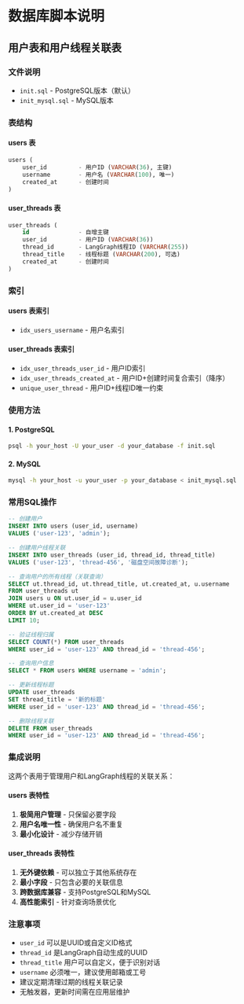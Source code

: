 # 数据库脚本说明

## 用户表和用户线程关联表

### 文件说明

- `init.sql` - PostgreSQL版本（默认）
- `init_mysql.sql` - MySQL版本

### 表结构

#### users 表
```sql
users (
    user_id         - 用户ID (VARCHAR(36), 主键)
    username        - 用户名 (VARCHAR(100), 唯一)
    created_at      - 创建时间
)
```

#### user_threads 表
```sql
user_threads (
    id              - 自增主键
    user_id         - 用户ID (VARCHAR(36))
    thread_id       - LangGraph线程ID (VARCHAR(255)) 
    thread_title    - 线程标题 (VARCHAR(200), 可选)
    created_at      - 创建时间
)
```

### 索引

#### users 表索引
- `idx_users_username` - 用户名索引

#### user_threads 表索引
- `idx_user_threads_user_id` - 用户ID索引
- `idx_user_threads_created_at` - 用户ID+创建时间复合索引（降序）
- `unique_user_thread` - 用户ID+线程ID唯一约束

### 使用方法

#### 1. PostgreSQL
```bash
psql -h your_host -U your_user -d your_database -f init.sql
```

#### 2. MySQL
```bash
mysql -h your_host -u your_user -p your_database < init_mysql.sql
```

### 常用SQL操作

```sql
-- 创建用户
INSERT INTO users (user_id, username) 
VALUES ('user-123', 'admin');

-- 创建用户线程关联
INSERT INTO user_threads (user_id, thread_id, thread_title) 
VALUES ('user-123', 'thread-456', '磁盘空间故障诊断');

-- 查询用户的所有线程（关联查询）
SELECT ut.thread_id, ut.thread_title, ut.created_at, u.username
FROM user_threads ut
JOIN users u ON ut.user_id = u.user_id
WHERE ut.user_id = 'user-123' 
ORDER BY ut.created_at DESC 
LIMIT 10;

-- 验证线程归属
SELECT COUNT(*) FROM user_threads 
WHERE user_id = 'user-123' AND thread_id = 'thread-456';

-- 查询用户信息
SELECT * FROM users WHERE username = 'admin';

-- 更新线程标题
UPDATE user_threads 
SET thread_title = '新的标题' 
WHERE user_id = 'user-123' AND thread_id = 'thread-456';

-- 删除线程关联
DELETE FROM user_threads 
WHERE user_id = 'user-123' AND thread_id = 'thread-456';
```

### 集成说明

这两个表用于管理用户和LangGraph线程的关联关系：

#### users 表特性
1. **极简用户管理** - 只保留必要字段
2. **用户名唯一性** - 确保用户名不重复
3. **最小化设计** - 减少存储开销

#### user_threads 表特性
1. **无外键依赖** - 可以独立于其他系统存在
2. **最小字段** - 只包含必要的关联信息
3. **跨数据库兼容** - 支持PostgreSQL和MySQL
4. **高性能索引** - 针对查询场景优化

### 注意事项

- `user_id` 可以是UUID或自定义ID格式
- `thread_id` 是LangGraph自动生成的UUID
- `thread_title` 用户可以自定义，便于识别对话
- `username` 必须唯一，建议使用邮箱或工号
- 建议定期清理过期的线程关联记录
- 无触发器，更新时间需在应用层维护